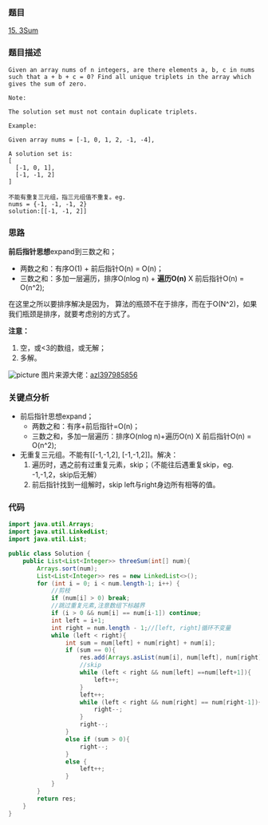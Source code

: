 ### 题目
[15. 3Sum](https://leetcode.com/problems/3sum/)

### 题目描述
```
Given an array nums of n integers, are there elements a, b, c in nums such that a + b + c = 0? Find all unique triplets in the array which gives the sum of zero.

Note:

The solution set must not contain duplicate triplets.

Example:

Given array nums = [-1, 0, 1, 2, -1, -4],

A solution set is:
[
  [-1, 0, 1],
  [-1, -1, 2]
]

不能有重复三元组，指三元组值不重复。eg. 
nums = {-1, -1, -1, 2}
solution:[[-1, -1, 2]]
```

### 思路
**前后指针思想**expand到三数之和；

* 两数之和：有序O(1) + 前后指针O(n) = O(n)；
* 三数之和：多加一层遍历，排序O(nlog n) + **遍历O(n)**  X  前后指针O(n) = O(n^2);

在这里之所以要排序解决是因为， 算法的瓶颈不在于排序，而在于O(N^2)，如果我们瓶颈是排序，就要考虑别的方式了。

**注意：**

1. 空，或<3的数组，或无解；
2. 多解。

![picture](https://github.com/zhangbotong/LeetCode/blob/master/assets/15.gif)
图片来源大佬：[azl397985856](https://github.com/azl397985856)

### 关键点分析
* 前后指针思想expand；
	* 两数之和：有序+前后指针=O(n)；
	* 三数之和，多加一层遍历：排序O(nlog n)+遍历O(n) X 前后指针O(n) = O(n^2);
* 无重复三元组。不能有[[-1,-1,2], [-1,-1,2]]。解决： 
	1. 遍历时，遇之前有过重复元素，skip；（不能往后遇重复skip，eg. -1,-1,2，skip后无解）
	2. 前后指针找到一组解时，skip left与right身边所有相等的值。

### 代码
```java
import java.util.Arrays;
import java.util.LinkedList;
import java.util.List;

public class Solution {
    public List<List<Integer>> threeSum(int[] num){
        Arrays.sort(num);
        List<List<Integer>> res = new LinkedList<>();
        for (int i = 0; i < num.length-1; i++) {
            //剪枝
            if (num[i] > 0) break;
            //跳过重复元素,注意数组下标越界
            if (i > 0 && num[i] == num[i-1]) continue;
            int left = i+1;
            int right = num.length - 1;//[left, right]循环不变量
            while (left < right){
                int sum = num[left] + num[right] + num[i];
                if (sum == 0){
                    res.add(Arrays.asList(num[i], num[left], num[right]));
                    //skip
                    while (left < right && num[left] ==num[left+1]){
                        left++;
                    }
                    left++;
                    while (left < right && num[right] == num[right-1]){
                        right--;
                    }
                    right--;
                }
                else if (sum > 0){
                    right--;
                }
                else {
                    left++;
                }
            }
        }
        return res;
    }
}

```